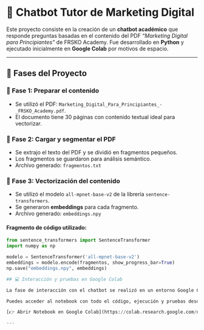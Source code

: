 # 🤖 Chatbot Tutor de Marketing Digital

Este proyecto consiste en la creación de un **chatbot académico** que responde preguntas basadas en el contenido del PDF _“Marketing Digital para Principiantes”_ de FRSKO Academy. Fue desarrollado en **Python** y ejecutado inicialmente en **Google Colab** por motivos de espacio.

---

## 🧩 Fases del Proyecto

### 📁 Fase 1: Preparar el contenido
- Se utilizó el PDF: `Marketing_Digital_Para_Principiantes_-_FRSKO_Academy.pdf`.
- El documento tiene 30 páginas con contenido textual ideal para vectorizar.

### 📄 Fase 2: Cargar y segmentar el PDF
- Se extrajo el texto del PDF y se dividió en fragmentos pequeños.
- Los fragmentos se guardaron para análisis semántico.
- Archivo generado: `fragmentos.txt`

### 🧠 Fase 3: Vectorización del contenido
- Se utilizó el modelo `all-mpnet-base-v2` de la librería `sentence-transformers`.
- Se generaron **embeddings** para cada fragmento.
- Archivo generado: `embeddings.npy`

#### Fragmento de código utilizado:

```python
from sentence_transformers import SentenceTransformer
import numpy as np

modelo = SentenceTransformer('all-mpnet-base-v2')
embeddings = modelo.encode(fragmentos, show_progress_bar=True)
np.save("embeddings.npy", embeddings)

## 💻 Interacción y pruebas en Google Colab

La fase de interacción con el chatbot se realizó en un entorno Google Colab para facilitar la ejecución rápida y prueba del modelo y búsqueda semántica.

Puedes acceder al notebook con todo el código, ejecución y pruebas desde este enlace:

[👉 Abrir Notebook en Google Colab](https://colab.research.google.com/drive/1iSwoVfLMbQmACg6DGrdz_tlsTVNjIG75)

---
